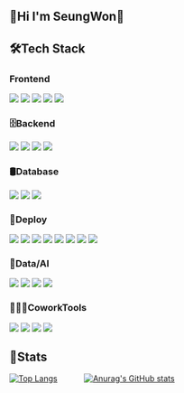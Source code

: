 ## 👾Hi I'm SeungWon👾
<h2>🛠Tech Stack</h2>
<h3></>Frontend</h3>
<p>
  <img src="https://img.shields.io/badge/html5-E34F26?style=flat-square&logo=html5&logoColor=white"/>       
  <img src="https://img.shields.io/badge/css-1572B6?style=flat-square&logo=css3&logoColor=white"/>            
  <img src="https://img.shields.io/badge/Javascript-ffb13b?style=flat-square&logo=javascript&logoColor=white"/>
  <img src="https://img.shields.io/badge/react-61DAFB?style=flat-square&logo=react&logoColor=black">
  <img src="https://img.shields.io/badge/node.js-5FA04E?style=flat-square&logo=node.js&logoColor=black">
</p>

<h3>🗄️Backend</h3>
<p>
  <img src="https://img.shields.io/badge/java-007396?style=flat-square&logo=java&logoColor=white"/>     
  <img src="https://img.shields.io/badge/python-3776AB?style=flat-square&logo=python&logoColor=white"/>
  <img src="https://img.shields.io/badge/spring-6DB33F?style=flat-square&logo=spring&logoColor=white"/>
  <img src="https://img.shields.io/badge/SpringBoot-6DB33F?style=flat-square&logo=SpringBoot&logoColor=white"/>
</p>

<h3>🛢Database</h3>
<p>
  <img src="https://img.shields.io/badge/mysql-4479A1?style=flat-square&logo=mysql&logoColor=white"/>
  <img src="https://img.shields.io/badge/mariaDB-003545?style=flat-square&logo=mariaDB&logoColor=white"/>         
  <img src="https://img.shields.io/badge/postgresql-4169E1?style=flat-square&logo=postgresql&logoColor=white"/>
</p>

<h3>🚀Deploy</h3>
<p>
  <img src="https://img.shields.io/badge/linux-FCC624?style=flat-square&logo=linux&logoColor=black"/>
  <img src="https://img.shields.io/badge/amazonaws-232F3E?style=flat-square&logo=amazonaws&logoColor=white"/>
  <img src="https://img.shields.io/badge/docker-%230db7ed.svg?style=flat-square&logo=docker&logoColor=white">
  <img src="https://img.shields.io/badge/Kubernetes-326CE5?style=flat-square&logo=kubernetes&logoColor=white">
  <img src="https://img.shields.io/badge/Amazon%20EC2-FF9900?style=flat-square&logo=Amazon%20EC2&logoColor=white">   
  <img src="https://img.shields.io/badge/Amazon%20S3-569A31?style=flat-square&logo=Amazon%20S3&logoColor=white">
  <img src="https://img.shields.io/badge/jenkins-D24939?style=flat-square&logo=jenkins&logoColor=white">
  <img src="https://img.shields.io/badge/argo-EF7B4D?style=flat-square&logo=argo&logoColor=white">
</p>

<h3>🤖Data/AI</h3>
<p>
  <img src="https://img.shields.io/badge/Apache_Kafka-333333.svg?style=flat-square&logo=apachekafka&logoColor=white">
  <img src="https://img.shields.io/badge/yolo-111F68?style=flat-square&logo=yolo&logoColor=white">
  <img src="https://img.shields.io/badge/numpy-013243?style=flat-square&logo=numpy&logoColor=white">
  <img src="https://img.shields.io/badge/opencv-5C3EE8?style=flat-square&logo=opencv&logoColor=white">
</p>

<h3>👨🏻‍💻CoworkTools</h3>
<p>
  <img src="https://img.shields.io/badge/github-181717?style=flat-square&logo=github&logoColor=white">    
  <img src="https://img.shields.io/badge/git-F05032?style=flat-square&logo=git&logoColor=white">
  <img src="https://img.shields.io/badge/notion-000000?style=flat-square&logo=notion&logoColor=white">
  <img src="https://img.shields.io/badge/slack-4A154B?style=flat-square&logo=slack&logoColor=white">
</p>
<h2>🌴Stats</h2>
<p align = "center">
  
[![Top Langs](https://github-readme-stats.vercel.app/api/top-langs/?username=jangseungwon08)](https://github.com/anuraghazra/github-readme-stats)
&nbsp;&nbsp;&nbsp;&nbsp;&nbsp;&nbsp;&nbsp;&nbsp;&nbsp;&nbsp;
[![Anurag's GitHub stats](https://github-readme-stats.vercel.app/api?username=jangseungwon08)](https://github.com/anuraghazra/github-readme-stats)
</p>

<!--
**jangseungwon08/jangseungwon08** is a ✨ _special_ ✨ repository because its `README.md` (this file) appears on your GitHub profile.

Here are some ideas to get you started:

- 🔭 I’m currently working on ...
- 🌱 I’m currently learning ...
- 👯 I’m looking to collaborate on ...
- 🤔 I’m looking for help with ...
- 💬 Ask me about ...
- 📫 How to reach me: ...
- 😄 Pronouns: ...
- ⚡ Fun fact: ...
-->
